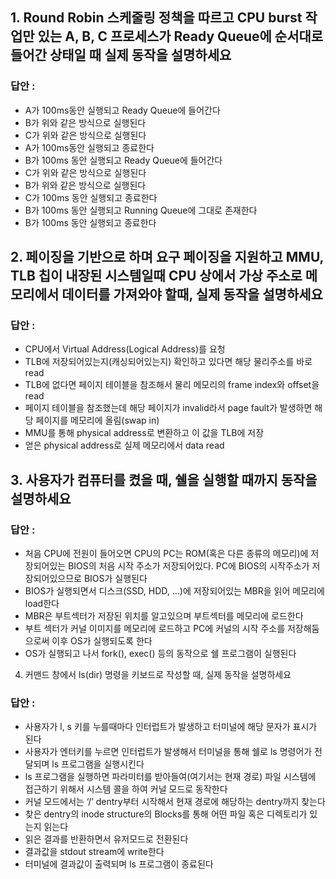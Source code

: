 
## 1. Round Robin 스케줄링 정책을 따르고 CPU burst 작업만 있는 A, B, C 프로세스가 Ready Queue에 순서대로 들어간 상태일 때 실제 동작을 설명하세요

### 답안 :


- A가 100ms동안 실행되고 Ready Queue에 들어간다
- B가 위와 같은 방식으로 실행된다
- C가 위와 같은 방식으로 실행된다
- A가 100ms동안 실행되고 종료한다
- B가 100ms 동안 실행되고 Ready Queue에 들어간다
- C가 위와 같은 방식으로 실행된다
- B가 위와 같은 방식으로 실행된다
- C가 100ms 동안 실행되고 종료한다
- B가 100ms 동안 실행되고 Running Queue에 그대로 존재한다
- B가 100ms 동안 실행되고 종료한다

## 2. 페이징을 기반으로 하며 요구 페이징을 지원하고 MMU, TLB 칩이 내장된 시스템일때 CPU 상에서 가상 주소로 메모리에서 데이터를 가져와야 할때, 실제 동작을 설명하세요

### 답안 :


- CPU에서 Virtual Address(Logical Address)를 요청
- TLB에 저장되어있는지(캐싱되어있는지) 확인하고 있다면 해당 물리주소를 바로 read
- TLB에 없다면 페이지 테이블을 참조해서 물리 메모리의 frame index와 offset을 read
- 페이지 테이블을 참조했는데 해당 페이지가 invalid라서 page fault가 발생하면 해당 페이지를 메모리에 올림(swap in)
- MMU를 통해 physical address로 변환하고 이 값을 TLB에 저장
- 얻은 physical address로 실제 메모리에서 data read


## 3. 사용자가 컴퓨터를 켰을 때, 쉘을 실행할 때까지 동작을 설명하세요

### 답안 :


- 처음 CPU에 전원이 들어오면 CPU의 PC는 ROM(혹은 다른 종류의 메모리)에 저장되어있는 BIOS의 처음 시작 주소가 저장되어있다. PC에 BIOS의 시작주소가 저장되어있으므로 BIOS가 실행된다
- BIOS가 실행되면서 디스크(SSD, HDD, …)에 저장되어있는 MBR을 읽어 메모리에 load한다
- MBR은 부트섹터가 저장된 위치를 알고있으며 부트섹터를 메모리에 로드한다
- 부트 섹터가 커널 이미지를 메모리에 로드하고 PC에 커널의 시작 주소를 저장해둠으로써 이후 OS가 실행되도록 한다
- OS가 실행되고 나서 fork(), exec() 등의 동작으로 쉘 프로그램이 실행된다


4. 커맨드 창에서 ls(dir) 명령을 키보드로 작성할 때, 실제 동작을 설명하세요

### 답안 :


- 사용자가 l, s 키를 누를때마다 인터럽트가 발생하고 터미널에 해당 문자가 표시가 된다
- 사용자가 엔터키를 누르면 인터럽트가 발생해서 터미널을 통해 쉘로 ls 명령어가 전달되며 ls 프로그램을 실행시킨다
- ls 프로그램을 실행하면 파라미터를 받아들여(여기서는 현재 경로) 파일 시스템에 접근하기 위해서 시스템 콜을 하여 커널 모드로 동작한다
- 커널 모드에서는 ‘/’ dentry부터 시작해서 현재 경로에 해당하는 dentry까지 찾는다
- 찾은 dentry의 inode structure의 Blocks를 통해 어떤 파일 혹은 디렉토리가 있는지 읽는다
- 읽은 결과를 반환하면서 유저모드로 전환된다
- 결과값을 stdout stream에 write한다
- 터미널에 결과값이 출력되며 ls 프로그램이 종료된다

